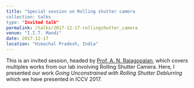 ```yaml
---
title: "Special session on Rolling shutter camera 
collection: talks
type: "Invited talk"
permalink: /talks/2017-12-17-rollingshutter_camera
venue: "I.I.T. Mandi"
date: 2017-12-17
location: "Himachal Pradesh, India"
---
```

This is an invited session, headed by [Prof. A. N. Rajagopalan](http://www.ee.iitm.ac.in/~raju/), which covers multiples works from our lab involving Rolling Shutter Camera. Here, I presented our work _Going Unconstrained with Rolling Shutter Deblurring_ which we have presented in ICCV 2017.
